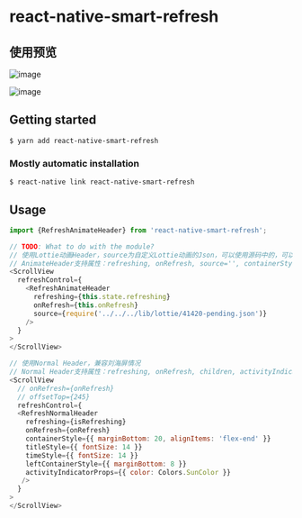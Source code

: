 # react-native-smart-refresh

## 使用预览

![image](https://github.com/gaokaikai/react-native-smart-refresh/blob/master/example/lottie.gif)

![image](https://github.com/gaokaikai/react-native-smart-refresh/blob/master/example/normal.gif)

## Getting started

`$ yarn add react-native-smart-refresh`

### Mostly automatic installation

`$ react-native link react-native-smart-refresh`

## Usage
```javascript
import {RefreshAnimateHeader} from 'react-native-smart-refresh';

// TODO: What to do with the module?
// 使用Lottie动画Header，source为自定义Lottie动画的Json，可以使用源码中的，可以参考官网生成
// AnimateHeader支持属性：refreshing, onRefresh, source='', containerStyle, lottieStyle, lottieOptions，参考源码
<ScrollView
  refreshControl={
    <RefreshAnimateHeader
      refreshing={this.state.refreshing}
      onRefresh={this.onRefresh}
      source={require('../../../lib/lottie/41420-pending.json')}
    />
  }
>
</ScrollView>

// 使用Normal Header，兼容刘海屏情况
// Normal Header支持属性：refreshing, onRefresh, children, activityIndicatorProps, arrowIcon, containerStyle, titleStyle, timeStyle, leftContainerStyle, rightContainerStyle, imageStyle，参考源码
<ScrollView
  // onRefresh={onRefresh}
  // offsetTop={245}
  refreshControl={
  <RefreshNormalHeader
    refreshing={isRefreshing}
    onRefresh={onRefresh}
    containerStyle={{ marginBottom: 20, alignItems: 'flex-end' }}
    titleStyle={{ fontSize: 14 }}
    timeStyle={{ fontSize: 14 }}
    leftContainerStyle={{ marginBottom: 8 }}
    activityIndicatorProps={{ color: Colors.SunColor }}
   />
  }
>
</ScrollView>
```
